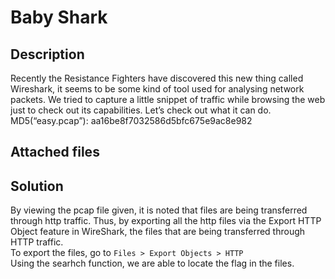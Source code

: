 # Baby Shark 

## Description

Recently the Resistance Fighters have discovered this new thing called Wireshark, it seems to be some kind of tool used for analysing network packets.
We tried to capture a little snippet of traffic while browsing the web just to check out its capabilities. Let’s check out what it can do.
MD5(“easy.pcap”): aa16be8f7032586d5bfc675e9ac8e982

## Attached files 

## Solution
By viewing the pcap file given, it is noted that files are being transferred through http traffic. Thus, by exporting all the http files via the Export HTTP Object feature in WireShark, 
the files that are being transferred through HTTP traffic.
<br> To export the files, go to ```Files > Export Objects > HTTP``` <br>
<insert img> 
Using the searhch function, we are able to locate the flag in the files. 
<insert img>

